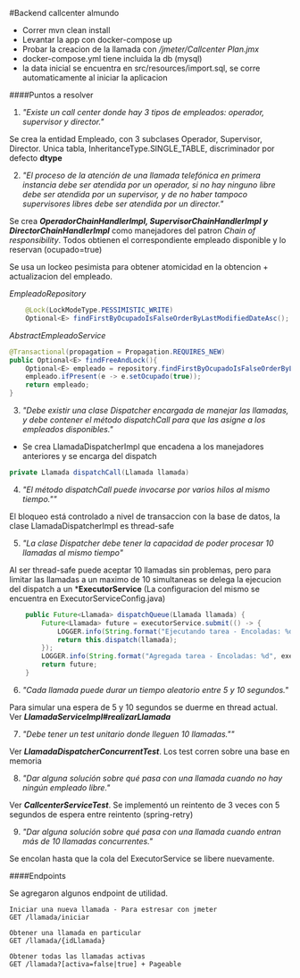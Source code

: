 #Backend callcenter almundo

- Correr mvn clean install
- Levantar la app con docker-compose up
- Probar la creacion de la llamada con */jmeter/Callcenter Plan.jmx*
- docker-compose.yml tiene incluida la db (mysql)
- la data inicial se encuentra en src/resources/import.sql, se corre automaticamente al iniciar la aplicacion

####Puntos a resolver

1. *"Existe un call center donde hay 3 tipos de empleados: operador, supervisor
 y director."*
 
Se crea la entidad Empleado, con 3 subclases Operador, Supervisor, Director. Unica tabla, InheritanceType.SINGLE_TABLE, discriminador por defecto **dtype**
 

2. *"El proceso de la atención de una llamada telefónica en primera
  instancia debe ser atendida por un operador, si no hay ninguno libre debe
  ser atendida por un supervisor, y de no haber tampoco supervisores libres
  debe ser atendida por un director."*
  
Se crea ***OperadorChainHandlerImpl, SupervisorChainHandlerImpl y DirectorChainHandlerImpl*** como manejadores del patron *Chain of responsibility*. Todos obtienen el correspondiente empleado disponible y lo reservan (ocupado=true)
 
Se usa un lockeo pesimista para obtener atomicidad en la obtencion + actualizacion del empleado. 


*EmpleadoRepository*
```java  
    @Lock(LockModeType.PESSIMISTIC_WRITE)
    Optional<E> findFirstByOcupadoIsFalseOrderByLastModifiedDateAsc();

```
*AbstractEmpleadoService*
```java
@Transactional(propagation = Propagation.REQUIRES_NEW)
public Optional<E> findFreeAndLock(){
    Optional<E> empleado = repository.findFirstByOcupadoIsFalseOrderByLastModifiedDateAsc();
    empleado.ifPresent(e -> e.setOcupado(true));
    return empleado;
}
```

3. *"Debe existir una clase Dispatcher encargada de manejar las
   llamadas, y debe contener el método dispatchCall para que las
   asigne a los empleados disponibles."*
    
 - Se crea LlamadaDispatcherImpl que encadena a los manejadores anteriores y se encarga del dispatch  
 
```java
private Llamada dispatchCall(Llamada llamada)
```

4. *"El método dispatchCall puede invocarse por varios hilos al mismo
     tiempo.""*
     
El bloqueo está controlado a nivel de transaccion con la base de datos, la clase LlamadaDispatcherImpl es thread-safe

5. *"La clase Dispatcher debe tener la capacidad de poder procesar 10
   llamadas al mismo tiempo"*
   
Al ser thread-safe puede aceptar 10 llamadas sin problemas, pero para limitar las llamadas a un maximo de 10 simultaneas se delega la ejecucion del dispatch a un ***ExecutorService** (La configuracion del mismo se encuentra en ExecutorServiceConfig.java)
```java
    public Future<Llamada> dispatchQueue(Llamada llamada) {
        Future<Llamada> future = executorService.submit(() -> {
            LOGGER.info(String.format("Ejecutando tarea - Encoladas: %d", executorService.getQueue().size()));
            return this.dispatch(llamada);
        });
        LOGGER.info(String.format("Agregada tarea - Encoladas: %d", executorService.getQueue().size()));
        return future;
    }
```

6. *"Cada llamada puede durar un tiempo aleatorio entre 5 y 10
     segundos."*
     
Para simular una espera de 5 y 10 segundos se duerme en thread actual. Ver ***LlamadaServiceImpl#realizarLlamada***

7. *"Debe tener un test unitario donde lleguen 10 llamadas.""*

Ver ***LlamadaDispatcherConcurrentTest***. Los test corren sobre una base en memoria

8. *"Dar alguna solución sobre qué pasa con una llamada cuando no hay
     ningún empleado libre."*
     
Ver ***CallcenterServiceTest***. Se implementó un reintento de 3 veces con 5 segundos de espera entre reintento (spring-retry)

9. *"Dar alguna solución sobre qué pasa con una llamada cuando entran
     más de 10 llamadas concurrentes."*
     
Se encolan hasta que la cola del ExecutorService se libere nuevamente.

####Endpoints

Se agregaron algunos endpoint de utilidad.

```
Iniciar una nueva llamada - Para estresar con jmeter
GET /llamada/iniciar
```
```
Obtener una llamada en particular
GET /llamada/{idLlamada} 
```
```
Obtener todas las llamadas activas
GET /llamada?[activa=false|true] + Pageable
```
